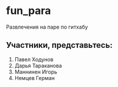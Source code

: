 # fun_para
Развлечения на паре по гитхабу

## Участники, представьтесь:
1. Павел Ходунов
4. Дарья Тараканова
5. Маннинен Игорь
6. Немцев Герман
